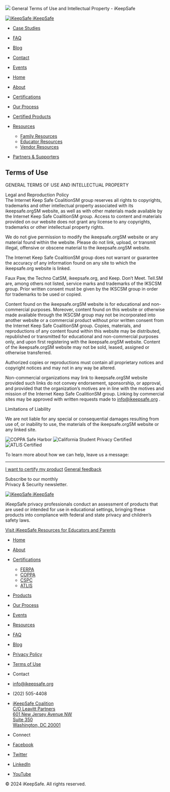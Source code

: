 ![](https://dc.ads.linkedin.com/collect/?pid=54867&fmt=gif) General Terms of Use and Intellectual Property - iKeepSafe                         

 [![iKeepSafe](https://ikeepsafe.org/content/themes/ikeepsafe/assets/dist/images/logo.png) iKeepSafe](https://ikeepsafe.org/)

[](https://www.facebook.com/iKeepSafe)[](https://twitter.com/ikeepsafe)[](https://www.linkedin.com/company/the-internet-keep-safe-coalition)[](https://www.youtube.com/user/ikeepsafeorg)

* [Case Studies](https://ikeepsafe.org/case-studies/)
* [FAQ](https://ikeepsafe.org/faq/)
* [Blog](https://ikeepsafe.org/blog/)
* [Contact](https://ikeepsafe.org/contact/)
* [Events](https://ikeepsafe.org/events/)

* [Home](https://ikeepsafe.org/)
* [About](https://ikeepsafe.org/about/)
* [Certifications](https://ikeepsafe.org/certifications/)
* [Our Process](https://ikeepsafe.org/our-process/)
* [Certified Products](https://ikeepsafe.org/products/)
* [Resources](https://ikeepsafe.org/resources/)
    * [Family Resources](https://ikeepsafe.org/resources/family/)
    * [Educator Resources](https://ikeepsafe.org/resources/educator/)
    * [Vendor Resources](https://ikeepsafe.org/resources/vendor/)
* [Partners & Supporters](https://ikeepsafe.org/partners-supporters/)

Terms of Use
------------

GENERAL TERMS OF USE AND INTELLECTUAL PROPERTY

Legal and Reproduction Policy  
The Internet Keep Safe CoalitionSM group reserves all rights to copyrights, trademarks and other intellectual property associated with its ikeepsafe.orgSM website, as well as with other materials made available by the Internet Keep Safe CoalitionSM group. Access to content and materials provided on our website does not grant any license to any copyrights, trademarks or other intellectual property rights.

We do not give permission to modify the ikeepsafe.orgSM website or any material found within the website. Please do not link, upload, or transmit illegal, offensive or obscene material to the ikeepsafe.orgSM website.

The Internet Keep Safe CoalitionSM group does not warrant or guarantee the accuracy of any information found on any site to which the ikeepsafe.org website is linked.

Faux Paw, the Techno CatSM, ikeepsafe.org, and Keep. Don’t Meet. Tell.SM are, among others not listed, service marks and trademarks of the IKSCSM group. Prior written consent must be given by the IKSCSM group in order for trademarks to be used or copied.

Content found on the ikeepsafe.orgSM website is for educational and non-commercial purposes. Moreover, content found on this website or otherwise made available through the IKSCSM group may not be incorporated into another website or a commercial product without prior written consent from the Internet Keep Safe CoalitionSM group. Copies, materials, and reproductions of any content found within this website may be distributed, republished or transmitted for educational and non-commercial purposes only, and upon first registering with the ikeepsafe.orgSM website. Content of the ikeepsafe.orgSM website may not be sold, leased, assigned or otherwise transferred.

Authorized copies or reproductions must contain all proprietary notices and copyright notices and may not in any way be altered.

Non-commercial organizations may link to ikeepsafe.orgSM website provided such links do not convey endorsement, sponsorship, or approval, and provided that the organization’s motives are in line with the motives and mission of the Internet Keep Safe CoalitionSM group. Linking by commercial sites may be approved with written requests made to info@ikeepsafe.org .

Limitations of Liability

We are not liable for any special or consequential damages resulting from use of, or inability to use, the materials of the ikeepsafe.orgSM website or any linked site.

![COPPA Safe Harbor](https://ikeepsafe.org/content/uploads/2017/01/coppa_cert-150x150.png) ![California Student Privacy Certified](https://ikeepsafe.org/content/uploads/2017/01/cspc_cert-150x150.png) ![ATLIS Certified](https://ikeepsafe.org/content/uploads/2018/04/atlis-cert-1-150x150.png)

To learn more about how we can help, leave us a message:

* * *

[I want to certify my product](https://ikeepsafe.org/contact/#get-certified/) [General feedback](https://ikeepsafe.org/contact/?formType=general)

Subscribe to our monthly  
Privacy & Security newsletter.

   

 [![iKeepSafe](https://ikeepsafe.org/content/themes/ikeepsafe/assets/dist/images/logo.png) iKeepSafe](https://ikeepsafe.org/)

iKeepSafe privacy professionals conduct an assessment of products that are used or intended for use in educational settings, bringing these products into compliance with federal and state privacy and children’s safety laws.

[Visit iKeepSafe Resources for Educators and Parents](https://ikeepsafe.org/resources)

* [Home](https://ikeepsafe.org/)
* [About](https://ikeepsafe.org/about/)
* [Certifications](https://ikeepsafe.org/certifications/)
    * [FERPA](https://ikeepsafe.org/certification/ferpa/)
    * [COPPA](https://ikeepsafe.org/certification/coppa/)
    * [CSPC](https://ikeepsafe.org/certification/cspc/)
    * [ATLIS](https://ikeepsafe.org/certification/atlis/)
* [Products](https://ikeepsafe.org/products/)
* [Our Process](https://ikeepsafe.org/our-process/)
* [Events](https://ikeepsafe.org/events/)

* [Resources](https://ikeepsafe.org/resources/)
* [FAQ](https://ikeepsafe.org/faq/)
* [Blog](https://ikeepsafe.org/blog/)
* [Privacy Policy](https://ikeepsafe.org/privacy-policy/)
* [Terms of Use](https://ikeepsafe.org/terms-of-use/)

* Contact
* [info@ikeepsafe.org](mailto:info@ikeepsafe.org)
* (202) 505-4408
* [iKeepSafe Coalition  
    C/O Leavitt Partners  
    601 New Jersey Avenue NW  
    Suite 350  
    Washington, DC 20001](https://www.google.com/maps/place/601+New+Jersey+Ave+NW+%23450,+Washington,+DC+20001/@38.8978502,-77.0137411,17z/data=!3m1!4b1!4m5!3m4!1s0x89b7b789f242842d:0x5e460c4cc3671b78!8m2!3d38.8978502!4d-77.0115524)

* Connect
* [Facebook](https://www.facebook.com/iKeepSafe)
* [Twitter](https://twitter.com/ikeepsafe)
* [LinkedIn](https://www.linkedin.com/company/the-internet-keep-safe-coalition)
* [YouTube](https://www.youtube.com/user/ikeepsafeorg)

© 2024 iKeepSafe. All rights reserved.